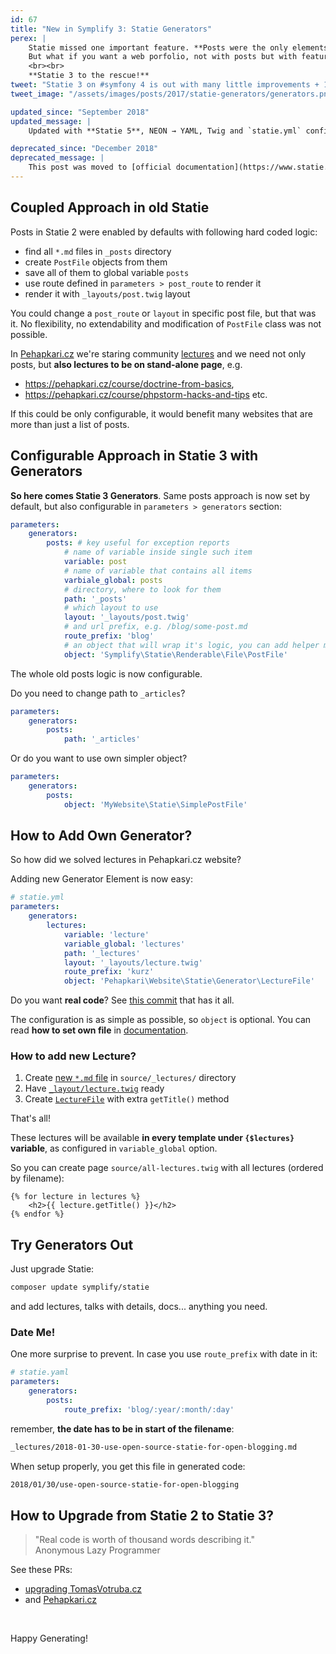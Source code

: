 ```yaml
---
id: 67
title: "New in Symplify 3: Statie Generators"
perex: |
    Statie missed one important feature. **Posts were the only elements** that you could render as standlone page.
    But what if you want a web porfolio, not with posts but with features projects? Or lectures pages?
    <br><br>
    **Statie 3 to the rescue!**
tweet: "Statie 3 on #symfony 4 is out with many little improvements + 1 big feature - Generators! Having own page is not a luxury for posts anymore!"
tweet_image: "/assets/images/posts/2017/statie-generators/generators.png"

updated_since: "September 2018"
updated_message: |
    Updated with **Statie 5**, NEON → YAML, Twig and `statie.yml` config.

deprecated_since: "December 2018"
deprecated_message: |
    This post was moved to [official documentation](https://www.statie.org/docs/generators/) on Statie.org.
---
```


## Coupled Approach in old Statie

Posts in Statie 2 were enabled by defaults with following hard coded logic:

- find all `*.md` files in `_posts` directory
- create `PostFile` objects from them
- save all of them to global variable `posts`
- use route defined in `parameters > post_route` to render it
- render it with `_layouts/post.twig` layout

You could change a `post_route` or `layout` in specific post file, but that was it. No flexibility, no extendability and modification of `PostFile` class was not possible.

In [Pehapkari.cz](https://pehapkari.cz/) we're staring community [lectures](https://pehapkari.cz/vzdelavej-se/) and we need not only posts, but **also lectures to be on stand-alone page**, e.g.

 - https://pehapkari.cz/course/doctrine-from-basics,
 - https://pehapkari.cz/course/phpstorm-hacks-and-tips etc.


If this could be only configurable, it would benefit many websites that are more than just a list of posts.


## Configurable Approach in Statie 3 with Generators


**So here comes Statie 3 Generators**. Same posts approach is now set by default, but also configurable in `parameters > generators` section:

```yaml
parameters:
    generators:
        posts: # key useful for exception reports
            # name of variable inside single such item
            variable: post
            # name of variable that contains all items
            varbiale_global: posts
            # directory, where to look for them
            path: '_posts'
            # which layout to use
            layout: '_layouts/post.twig'
            # and url prefix, e.g. /blog/some-post.md
            route_prefix: 'blog'
            # an object that will wrap it's logic, you can add helper methods into it and use it in templates
            object: 'Symplify\Statie\Renderable\File\PostFile'
```

The whole old posts logic is now configurable.

Do you need to change path to `_articles`?

```yaml
parameters:
    generators:
        posts:
            path: '_articles'
```

Or do you want to use own simpler object?

```yaml
parameters:
    generators:
        posts:
            object: 'MyWebsite\Statie\SimplePostFile'
```


## How to Add Own Generator?

So how did we solved lectures in Pehapkari.cz website?

Adding new Generator Element is now easy:

```yaml
# statie.yml
parameters:
    generators:
        lectures:
            variable: 'lecture'
            variable_global: 'lectures'
            path: '_lectures'
            layout: '_layouts/lecture.twig'
            route_prefix: 'kurz'
            object: 'Pehapkari\Website\Statie\Generator\LectureFile'
```

Do you want **real code**? See [this commit](https://github.com/pehapkari/pehapkari.cz/pull/358/commits/e68d8f98172b2a04e4cf80e635c036c3f2a7bef2) that has it all.

The configuration is as simple as possible, so `object` is optional. You can read **how to set own file** in [documentation](https://www.statie.org/docs/generators/).


### How to add new Lecture?

1. Create [new `*.md` file](https://github.com/pehapkari/pehapkari.cz/pull/358/commits/e68d8f98172b2a04e4cf80e635c036c3f2a7bef2#diff-f5b8e6c24f5a089810b255d7d0757105) in `source/_lectures/` directory
2. Have [`_layout/lecture.twig`](https://github.com/pehapkari/pehapkari.cz/pull/358/commits/e68d8f98172b2a04e4cf80e635c036c3f2a7bef2#diff-63d6418d873273aad1011eb0c40b5f3b) ready
3. Create [`LectureFile`](https://github.com/pehapkari/pehapkari.cz/pull/358/commits/e68d8f98172b2a04e4cf80e635c036c3f2a7bef2#diff-34b7c0f32f7935ef12a8b2f732c8a9d6) with extra `getTitle()` method


That's all!

These lectures will be available **in every template under `{$lectures}` variable**, as configured in `variable_global` option.

So you can create page `source/all-lectures.twig` with all lectures (ordered by filename):

```twig
{% for lecture in lectures %}
    <h2>{{ lecture.getTitle() }}</h2>
{% endfor %}
```

## Try Generators Out

Just upgrade Statie:

```bash
composer update symplify/statie
```

and add lectures, talks with details, docs... anything you need.

### Date Me!

One more surprise to prevent. In case you use `route_prefix` with date in it:

```yaml
# statie.yaml
parameters:
    generators:
        posts:
            route_prefix: 'blog/:year/:month/:day'
```

remember, **the date has to be in start of the filename**:

```bash
_lectures/2018-01-30-use-open-source-statie-for-open-blogging.md
```

When setup properly, you get this file in generated code:

```bash
2018/01/30/use-open-source-statie-for-open-blogging
```


## How to Upgrade from Statie 2 to Statie 3?

<blockquote class="blockquote text-center mt-lg-5 mb-5">
    "Real code is worth of thousand words describing it."
    <footer class="blockquote-footer">Anonymous Lazy Programmer</footer>
</blockquote>

See these PRs:

- [upgrading TomasVotruba.cz](https://github.com/TomasVotruba/tomasvotruba.com/pull/204)
- and [Pehapkari.cz](https://github.com/pehapkari/pehapkari.cz/pull/358)

<br>

Happy Generating!
